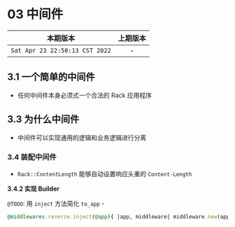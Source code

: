 # 03 中间件

|本期版本| 上期版本
|:---:|:---:
`Sat Apr 23 22:50:13 CST 2022` | -



## 3.1 一个简单的中间件

* 任何中间件本身必须式一个合法的 Rack 应用程序


## 3.3 为什么中间件

* 中间件可以实现通用的逻辑和业务逻辑进行分离

### 3.4 装配中间件

* `Rack::ContentLength` 能够自动设置响应头重的 `Content-Length`


**3.4.2 实现 Builder**

`@TODO`:  用 `inject` 方法简化  `to_app` - 

```ruby
@middlewares.reverse.inject(@app){ |app, middleware| middleware.new(app) }
```
